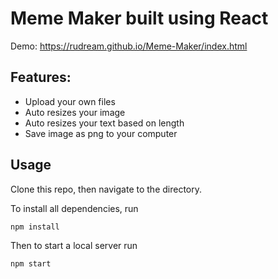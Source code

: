 # Meme Maker built using React

Demo: https://rudream.github.io/Meme-Maker/index.html

## Features:
- Upload your own files
- Auto resizes your image
- Auto resizes your text based on length
- Save image as png to your computer

## Usage

Clone this repo, then navigate to the directory. 

To install all dependencies, run

```bash
npm install
```

Then to start a local server run

```bash
npm start
```

